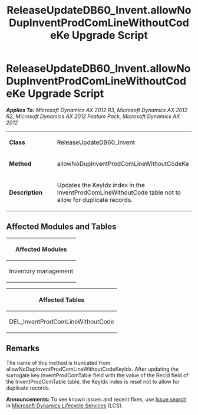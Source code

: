 ﻿---
title: ReleaseUpdateDB60_Invent.allowNoDupInventProdComLineWithoutCodeKe Upgrade Script
TOCTitle: ReleaseUpdateDB60_Invent.allowNoDupInventProdComLineWithoutCodeKe Upgrade Script
ms:assetid: e1af9739-67f3-66b8-8214-b417f5ec263f
ms:mtpsurl: https://msdn.microsoft.com/en-us/library/JJ737330(v=AX.60)
ms:contentKeyID: 49711772
ms.date: 05/18/2015
mtps_version: v=AX.60
---

# ReleaseUpdateDB60\_Invent.allowNoDupInventProdComLineWithoutCodeKe Upgrade Script 


_**Applies To:** Microsoft Dynamics AX 2012 R3, Microsoft Dynamics AX 2012 R2, Microsoft Dynamics AX 2012 Feature Pack, Microsoft Dynamics AX 2012_

<table>
<colgroup>
<col style="width: 50%" />
<col style="width: 50%" />
</colgroup>
<tbody>
<tr class="odd">
<td><p><strong>Class</strong></p></td>
<td><p>ReleaseUpdateDB60_Invent</p></td>
</tr>
<tr class="even">
<td><p><strong>Method</strong></p></td>
<td><p>allowNoDupInventProdComLineWithoutCodeKe</p></td>
</tr>
<tr class="odd">
<td><p><strong>Description</strong></p></td>
<td><p>Updates the KeyIdx index in the InventProdComLineWithoutCode table not to allow for duplicate records.</p></td>
</tr>
</tbody>
</table>


## Affected Modules and Tables

<table>
<colgroup>
<col style="width: 100%" />
</colgroup>
<thead>
<tr class="header">
<th><p>Affected Modules</p></th>
</tr>
</thead>
<tbody>
<tr class="odd">
<td><p>Inventory management</p></td>
</tr>
</tbody>
</table>


<table>
<colgroup>
<col style="width: 100%" />
</colgroup>
<thead>
<tr class="header">
<th><p>Affected Tables</p></th>
</tr>
</thead>
<tbody>
<tr class="odd">
<td><p>DEL_InventProdComLineWithoutCode</p></td>
</tr>
</tbody>
</table>


## Remarks

The name of this method is truncated from allowNoDupInventProdComLineWithoutCodeKeyIdx. After updating the surrogate key InventProdComTable field with the value of the RecId field of the InventProdComTable table, the KeyIdx index is reset not to allow for duplicate records.

  
**Announcements:** To see known issues and recent fixes, use [Issue search](http://go.microsoft.com/fwlink/?linkid=389258) in [Microsoft Dynamics Lifecycle Services](http://go.microsoft.com/fwlink/?linkid=306505) (LCS).

